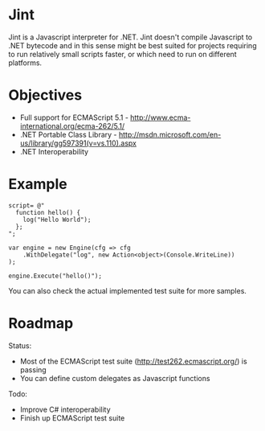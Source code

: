 # Jint

Jint is a Javascript interpreter for .NET. Jint doesn't compile Javascript to .NET bytecode and in this sense might be best suited for projects requiring to run relatively small scripts faster, or which need to run on different platforms.

# Objectives

- Full support for ECMAScript 5.1 - http://www.ecma-international.org/ecma-262/5.1/
- .NET Portable Class Library - http://msdn.microsoft.com/en-us/library/gg597391(v=vs.110).aspx
- .NET Interoperability 

# Example


    script= @"
      function hello() { 
        log("Hello World");
      };
    ";
  
    var engine = new Engine(cfg => cfg
        .WithDelegate("log", new Action<object>(Console.WriteLine))
    );
    
    engine.Execute("hello()");


You can also check the actual implemented test suite for more samples.

# Roadmap

Status:

- Most of the ECMAScript test suite (http://test262.ecmascript.org/) is passing 
- You can define custom delegates as Javascript functions

Todo:

- Improve C# interoperability
- Finish up ECMAScript test suite

